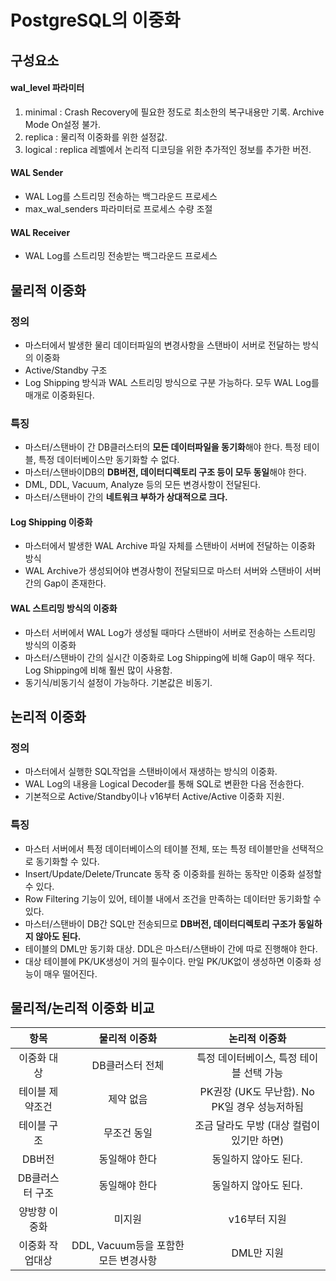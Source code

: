 # PostgreSQL의 이중화

## 구성요소
#### wal_level 파라미터
1. minimal : Crash Recovery에 필요한 정도로 최소한의 복구내용만 기록. Archive Mode On설정 불가.
2. replica : 물리적 이중화를 위한 설정값. 
3. logical : replica 레벨에서 논리적 디코딩을 위한 추가적인 정보를 추가한 버전.

#### WAL Sender
- WAL Log를 스트리밍 전송하는 백그라운드 프로세스
- max_wal_senders 파라미터로 프로세스 수량 조절

#### WAL Receiver
- WAL Log를 스트리밍 전송받는 백그라운드 프로세스

## 물리적 이중화
### 정의
- 마스터에서 발생한 물리 데이터파일의 변경사항을 스탠바이 서버로 전달하는 방식의 이중화
- Active/Standby 구조
- Log Shipping 방식과 WAL 스트리밍 방식으로 구분 가능하다. 모두 WAL Log를 매개로 이중화된다.

### 특징
- 마스터/스탠바이 간 DB클러스터의 **모든 데이터파일을 동기화**해야 한다. 특정 테이블, 특정 데이터베이스만 동기화할 수 없다.
- 마스터/스탠바이DB의 **DB버전, 데이터디렉토리 구조 등이 모두 동일**해야 한다.
- DML, DDL, Vacuum, Analyze 등의 모든 변경사항이 전달된다.
- 마스터/스탠바이 간의 **네트워크 부하가 상대적으로 크다.**

#### Log Shipping 이중화
- 마스터에서 발생한 WAL Archive 파일 자체를 스탠바이 서버에 전달하는 이중화 방식
- WAL Archive가 생성되어야 변경사항이 전달되므로 마스터 서버와 스탠바이 서버 간의 Gap이 존재한다.

#### WAL 스트리밍 방식의 이중화
- 마스터 서버에서 WAL Log가 생성될 때마다 스탠바이 서버로 전송하는 스트리밍 방식의 이중화
- 마스터/스탠바이 간의 실시간 이중화로 Log Shipping에 비해 Gap이 매우 적다. Log Shipping에 비해 훨씬 많이 사용함.
- 동기식/비동기식 설정이 가능하다. 기본값은 비동기.

## 논리적 이중화
### 정의
- 마스터에서 실행한 SQL작업을 스탠바이에서 재생하는 방식의 이중화.
- WAL Log의 내용을 Logical Decoder를 통해 SQL로 변환한 다음 전송한다.
- 기본적으로 Active/Standby이나 v16부터 Active/Active 이중화 지원.

### 특징
- 마스터 서버에서 특정 데이터베이스의 테이블 전체, 또는 특정 테이블만을 선택적으로 동기화할 수 있다.
- Insert/Update/Delete/Truncate 동작 중 이중화를 원하는 동작만 이중화 설정할 수 있다.
- Row Filtering 기능이 있어, 테이블 내에서 조건을 만족하는 데이터만 동기화할 수 있다.
- 마스터/스탠바이 DB간 SQL만 전송되므로 **DB버전, 데이터디렉토리 구조가 동일하지 않아도 된다.**
- 테이블의 DML만 동기화 대상. DDL은 마스터/스탠바이 간에 따로 진행해야 한다.
- 대상 테이블에 PK/UK생성이 거의 필수이다. 만일 PK/UK없이 생성하면 이중화 성능이 매우 떨어진다.

## 물리적/논리적 이중화 비교
| 항목 | 물리적 이중화 | 논리적 이중화 |
| :---: | :---: | :---: |
| 이중화 대상 | DB클러스터 전체 | 특정 데이터베이스, 특정 테이블 선택 가능 |
| 테이블 제약조건 | 제약 없음 | PK권장 (UK도 무난함). No PK일 경우 성능저하됨 |
| 테이블 구조 | 무조건 동일 | 조금 달라도 무방 (대상 컬럼이 있기만 하면) |
| DB버전 | 동일해야 한다 | 동일하지 않아도 된다. |
| DB클러스터 구조 | 동일해야 한다 | 동일하지 않아도 된다. |
| 양방향 이중화 | 미지원 | v16부터 지원 | 
| 이중화 작업대상 | DDL, Vacuum등을 포함한 모든 변경사항 | DML만 지원 |
